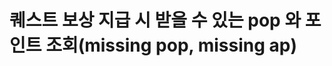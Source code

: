 #  퀘스트 보상 지급 시 받을 수 있는 pop 와 포인트 조회(missing pop, missing ap)

<api-endpoint openapi-path="../../openapi/api-docs (1).json" method="GET" endpoint="/v1/validator/my/missing/reward"/>